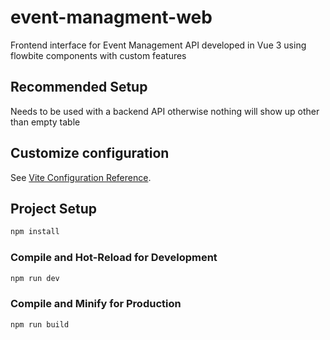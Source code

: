 # event-managment-web
Frontend interface for Event Management API developed in Vue 3 using flowbite components with custom features

## Recommended Setup
Needs to be used with a backend API otherwise nothing will show up other than empty table

## Customize configuration

See [Vite Configuration Reference](https://vite.dev/config/).

## Project Setup

```sh
npm install
```

### Compile and Hot-Reload for Development

```sh
npm run dev
```

### Compile and Minify for Production

```sh
npm run build
```
